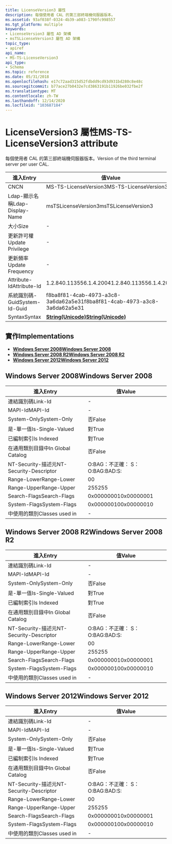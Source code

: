 ```yaml
---
title: LicenseVersion3 屬性
description: 每個使用者 CAL 的第三部終端機伺服器版本。
ms.assetid: 93af038f-0324-4b39-a083-1790fc998557
ms.tgt_platform: multiple
keywords:
- LicenseVersion3 屬性 AD 架構
- msTSLicenseVersion3 屬性 AD 架構
topic_type:
- apiref
api_name:
- MS-TS-LicenseVersion3
api_type:
- Schema
ms.topic: reference
ms.date: 05/31/2018
ms.openlocfilehash: e17c72aad315d52fdbdd9cd93d931bd280c8e48c
ms.sourcegitcommit: b77ace27b0432e7cd3863191b11926be032fbe2f
ms.translationtype: MT
ms.contentlocale: zh-TW
ms.lasthandoff: 12/14/2020
ms.locfileid: "103687184"
---
```

# <a name="ms-ts-licenseversion3-attribute"></a><span data-ttu-id="c53f3-105">LicenseVersion3 屬性</span><span class="sxs-lookup"><span data-stu-id="c53f3-105">MS-TS-LicenseVersion3 attribute</span></span>

<span data-ttu-id="c53f3-106">每個使用者 CAL 的第三部終端機伺服器版本。</span><span class="sxs-lookup"><span data-stu-id="c53f3-106">Version of the third terminal server per user CAL.</span></span>



| <span data-ttu-id="c53f3-107">進入</span><span class="sxs-lookup"><span data-stu-id="c53f3-107">Entry</span></span> | <span data-ttu-id="c53f3-108">值</span><span class="sxs-lookup"><span data-stu-id="c53f3-108">Value</span></span> |
|-------------------|---------------------------------------------|
| <span data-ttu-id="c53f3-109">CN</span><span class="sxs-lookup"><span data-stu-id="c53f3-109">CN</span></span>                | <span data-ttu-id="c53f3-110">MS-TS-LicenseVersion3</span><span class="sxs-lookup"><span data-stu-id="c53f3-110">MS-TS-LicenseVersion3</span></span>                       |
| <span data-ttu-id="c53f3-111">Ldap-顯示名稱</span><span class="sxs-lookup"><span data-stu-id="c53f3-111">Ldap-Display-Name</span></span> | <span data-ttu-id="c53f3-112">msTSLicenseVersion3</span><span class="sxs-lookup"><span data-stu-id="c53f3-112">msTSLicenseVersion3</span></span>                         |
| <span data-ttu-id="c53f3-113">大小</span><span class="sxs-lookup"><span data-stu-id="c53f3-113">Size</span></span>              | \-                                          |
| <span data-ttu-id="c53f3-114">更新許可權</span><span class="sxs-lookup"><span data-stu-id="c53f3-114">Update Privilege</span></span>  | \-                                          |
| <span data-ttu-id="c53f3-115">更新頻率</span><span class="sxs-lookup"><span data-stu-id="c53f3-115">Update Frequency</span></span>  | \-                                          |
| <span data-ttu-id="c53f3-116">Attribute-Id</span><span class="sxs-lookup"><span data-stu-id="c53f3-116">Attribute-Id</span></span>      | <span data-ttu-id="c53f3-117">1.2.840.113556.1.4.2004</span><span class="sxs-lookup"><span data-stu-id="c53f3-117">1.2.840.113556.1.4.2004</span></span>                     |
| <span data-ttu-id="c53f3-118">系統識別碼-Guid</span><span class="sxs-lookup"><span data-stu-id="c53f3-118">System-Id-Guid</span></span>    | <span data-ttu-id="c53f3-119">f8ba8f81-4cab-4973-a3c8-3a6da62a5e31</span><span class="sxs-lookup"><span data-stu-id="c53f3-119">f8ba8f81-4cab-4973-a3c8-3a6da62a5e31</span></span>        |
| <span data-ttu-id="c53f3-120">Syntax</span><span class="sxs-lookup"><span data-stu-id="c53f3-120">Syntax</span></span>            | [<span data-ttu-id="c53f3-121">**String(Unicode)**</span><span class="sxs-lookup"><span data-stu-id="c53f3-121">**String(Unicode)**</span></span>](s-string-unicode.md) |



## <a name="implementations"></a><span data-ttu-id="c53f3-122">實作</span><span class="sxs-lookup"><span data-stu-id="c53f3-122">Implementations</span></span>

-   [<span data-ttu-id="c53f3-123">**Windows Server 2008**</span><span class="sxs-lookup"><span data-stu-id="c53f3-123">**Windows Server 2008**</span></span>](#windows-server-2008)
-   [<span data-ttu-id="c53f3-124">**Windows Server 2008 R2**</span><span class="sxs-lookup"><span data-stu-id="c53f3-124">**Windows Server 2008 R2**</span></span>](#windows-server-2008-r2)
-   [<span data-ttu-id="c53f3-125">**Windows Server 2012**</span><span class="sxs-lookup"><span data-stu-id="c53f3-125">**Windows Server 2012**</span></span>](#windows-server-2012)

## <a name="windows-server-2008"></a><span data-ttu-id="c53f3-126">Windows Server 2008</span><span class="sxs-lookup"><span data-stu-id="c53f3-126">Windows Server 2008</span></span>



| <span data-ttu-id="c53f3-127">進入</span><span class="sxs-lookup"><span data-stu-id="c53f3-127">Entry</span></span> | <span data-ttu-id="c53f3-128">值</span><span class="sxs-lookup"><span data-stu-id="c53f3-128">Value</span></span> |
|------------------------|--------------|
| <span data-ttu-id="c53f3-129">連結識別碼</span><span class="sxs-lookup"><span data-stu-id="c53f3-129">Link-Id</span></span>                | \-           |
| <span data-ttu-id="c53f3-130">MAPI-Id</span><span class="sxs-lookup"><span data-stu-id="c53f3-130">MAPI-Id</span></span>                | \-           |
| <span data-ttu-id="c53f3-131">System-Only</span><span class="sxs-lookup"><span data-stu-id="c53f3-131">System-Only</span></span>            | <span data-ttu-id="c53f3-132">否</span><span class="sxs-lookup"><span data-stu-id="c53f3-132">False</span></span>        |
| <span data-ttu-id="c53f3-133">是-單一值</span><span class="sxs-lookup"><span data-stu-id="c53f3-133">Is-Single-Valued</span></span>       | <span data-ttu-id="c53f3-134">對</span><span class="sxs-lookup"><span data-stu-id="c53f3-134">True</span></span>         |
| <span data-ttu-id="c53f3-135">已編制索引</span><span class="sxs-lookup"><span data-stu-id="c53f3-135">Is Indexed</span></span>             | <span data-ttu-id="c53f3-136">對</span><span class="sxs-lookup"><span data-stu-id="c53f3-136">True</span></span>         |
| <span data-ttu-id="c53f3-137">在通用類別目錄中</span><span class="sxs-lookup"><span data-stu-id="c53f3-137">In Global Catalog</span></span>      | <span data-ttu-id="c53f3-138">否</span><span class="sxs-lookup"><span data-stu-id="c53f3-138">False</span></span>        |
| <span data-ttu-id="c53f3-139">NT-Security-描述元</span><span class="sxs-lookup"><span data-stu-id="c53f3-139">NT-Security-Descriptor</span></span> | <span data-ttu-id="c53f3-140">O:BAG：不正確： S：</span><span class="sxs-lookup"><span data-stu-id="c53f3-140">O:BAG:BAD:S:</span></span> |
| <span data-ttu-id="c53f3-141">Range-Lower</span><span class="sxs-lookup"><span data-stu-id="c53f3-141">Range-Lower</span></span>            | <span data-ttu-id="c53f3-142">0</span><span class="sxs-lookup"><span data-stu-id="c53f3-142">0</span></span>            |
| <span data-ttu-id="c53f3-143">Range-Upper</span><span class="sxs-lookup"><span data-stu-id="c53f3-143">Range-Upper</span></span>            | <span data-ttu-id="c53f3-144">255</span><span class="sxs-lookup"><span data-stu-id="c53f3-144">255</span></span>          |
| <span data-ttu-id="c53f3-145">Search-Flags</span><span class="sxs-lookup"><span data-stu-id="c53f3-145">Search-Flags</span></span>           | <span data-ttu-id="c53f3-146">0x00000001</span><span class="sxs-lookup"><span data-stu-id="c53f3-146">0x00000001</span></span>   |
| <span data-ttu-id="c53f3-147">System-Flags</span><span class="sxs-lookup"><span data-stu-id="c53f3-147">System-Flags</span></span>           | <span data-ttu-id="c53f3-148">0x00000010</span><span class="sxs-lookup"><span data-stu-id="c53f3-148">0x00000010</span></span>   |
| <span data-ttu-id="c53f3-149">中使用的類別</span><span class="sxs-lookup"><span data-stu-id="c53f3-149">Classes used in</span></span>        | \-           |



## <a name="windows-server-2008-r2"></a><span data-ttu-id="c53f3-150">Windows Server 2008 R2</span><span class="sxs-lookup"><span data-stu-id="c53f3-150">Windows Server 2008 R2</span></span>



| <span data-ttu-id="c53f3-151">進入</span><span class="sxs-lookup"><span data-stu-id="c53f3-151">Entry</span></span> | <span data-ttu-id="c53f3-152">值</span><span class="sxs-lookup"><span data-stu-id="c53f3-152">Value</span></span> |
|------------------------|--------------|
| <span data-ttu-id="c53f3-153">連結識別碼</span><span class="sxs-lookup"><span data-stu-id="c53f3-153">Link-Id</span></span>                | \-           |
| <span data-ttu-id="c53f3-154">MAPI-Id</span><span class="sxs-lookup"><span data-stu-id="c53f3-154">MAPI-Id</span></span>                | \-           |
| <span data-ttu-id="c53f3-155">System-Only</span><span class="sxs-lookup"><span data-stu-id="c53f3-155">System-Only</span></span>            | <span data-ttu-id="c53f3-156">否</span><span class="sxs-lookup"><span data-stu-id="c53f3-156">False</span></span>        |
| <span data-ttu-id="c53f3-157">是-單一值</span><span class="sxs-lookup"><span data-stu-id="c53f3-157">Is-Single-Valued</span></span>       | <span data-ttu-id="c53f3-158">對</span><span class="sxs-lookup"><span data-stu-id="c53f3-158">True</span></span>         |
| <span data-ttu-id="c53f3-159">已編制索引</span><span class="sxs-lookup"><span data-stu-id="c53f3-159">Is Indexed</span></span>             | <span data-ttu-id="c53f3-160">對</span><span class="sxs-lookup"><span data-stu-id="c53f3-160">True</span></span>         |
| <span data-ttu-id="c53f3-161">在通用類別目錄中</span><span class="sxs-lookup"><span data-stu-id="c53f3-161">In Global Catalog</span></span>      | <span data-ttu-id="c53f3-162">否</span><span class="sxs-lookup"><span data-stu-id="c53f3-162">False</span></span>        |
| <span data-ttu-id="c53f3-163">NT-Security-描述元</span><span class="sxs-lookup"><span data-stu-id="c53f3-163">NT-Security-Descriptor</span></span> | <span data-ttu-id="c53f3-164">O:BAG：不正確： S：</span><span class="sxs-lookup"><span data-stu-id="c53f3-164">O:BAG:BAD:S:</span></span> |
| <span data-ttu-id="c53f3-165">Range-Lower</span><span class="sxs-lookup"><span data-stu-id="c53f3-165">Range-Lower</span></span>            | <span data-ttu-id="c53f3-166">0</span><span class="sxs-lookup"><span data-stu-id="c53f3-166">0</span></span>            |
| <span data-ttu-id="c53f3-167">Range-Upper</span><span class="sxs-lookup"><span data-stu-id="c53f3-167">Range-Upper</span></span>            | <span data-ttu-id="c53f3-168">255</span><span class="sxs-lookup"><span data-stu-id="c53f3-168">255</span></span>          |
| <span data-ttu-id="c53f3-169">Search-Flags</span><span class="sxs-lookup"><span data-stu-id="c53f3-169">Search-Flags</span></span>           | <span data-ttu-id="c53f3-170">0x00000001</span><span class="sxs-lookup"><span data-stu-id="c53f3-170">0x00000001</span></span>   |
| <span data-ttu-id="c53f3-171">System-Flags</span><span class="sxs-lookup"><span data-stu-id="c53f3-171">System-Flags</span></span>           | <span data-ttu-id="c53f3-172">0x00000010</span><span class="sxs-lookup"><span data-stu-id="c53f3-172">0x00000010</span></span>   |
| <span data-ttu-id="c53f3-173">中使用的類別</span><span class="sxs-lookup"><span data-stu-id="c53f3-173">Classes used in</span></span>        | \-           |



## <a name="windows-server-2012"></a><span data-ttu-id="c53f3-174">Windows Server 2012</span><span class="sxs-lookup"><span data-stu-id="c53f3-174">Windows Server 2012</span></span>



| <span data-ttu-id="c53f3-175">進入</span><span class="sxs-lookup"><span data-stu-id="c53f3-175">Entry</span></span> | <span data-ttu-id="c53f3-176">值</span><span class="sxs-lookup"><span data-stu-id="c53f3-176">Value</span></span> |
|------------------------|--------------|
| <span data-ttu-id="c53f3-177">連結識別碼</span><span class="sxs-lookup"><span data-stu-id="c53f3-177">Link-Id</span></span>                | \-           |
| <span data-ttu-id="c53f3-178">MAPI-Id</span><span class="sxs-lookup"><span data-stu-id="c53f3-178">MAPI-Id</span></span>                | \-           |
| <span data-ttu-id="c53f3-179">System-Only</span><span class="sxs-lookup"><span data-stu-id="c53f3-179">System-Only</span></span>            | <span data-ttu-id="c53f3-180">否</span><span class="sxs-lookup"><span data-stu-id="c53f3-180">False</span></span>        |
| <span data-ttu-id="c53f3-181">是-單一值</span><span class="sxs-lookup"><span data-stu-id="c53f3-181">Is-Single-Valued</span></span>       | <span data-ttu-id="c53f3-182">對</span><span class="sxs-lookup"><span data-stu-id="c53f3-182">True</span></span>         |
| <span data-ttu-id="c53f3-183">已編制索引</span><span class="sxs-lookup"><span data-stu-id="c53f3-183">Is Indexed</span></span>             | <span data-ttu-id="c53f3-184">對</span><span class="sxs-lookup"><span data-stu-id="c53f3-184">True</span></span>         |
| <span data-ttu-id="c53f3-185">在通用類別目錄中</span><span class="sxs-lookup"><span data-stu-id="c53f3-185">In Global Catalog</span></span>      | <span data-ttu-id="c53f3-186">否</span><span class="sxs-lookup"><span data-stu-id="c53f3-186">False</span></span>        |
| <span data-ttu-id="c53f3-187">NT-Security-描述元</span><span class="sxs-lookup"><span data-stu-id="c53f3-187">NT-Security-Descriptor</span></span> | <span data-ttu-id="c53f3-188">O:BAG：不正確： S：</span><span class="sxs-lookup"><span data-stu-id="c53f3-188">O:BAG:BAD:S:</span></span> |
| <span data-ttu-id="c53f3-189">Range-Lower</span><span class="sxs-lookup"><span data-stu-id="c53f3-189">Range-Lower</span></span>            | <span data-ttu-id="c53f3-190">0</span><span class="sxs-lookup"><span data-stu-id="c53f3-190">0</span></span>            |
| <span data-ttu-id="c53f3-191">Range-Upper</span><span class="sxs-lookup"><span data-stu-id="c53f3-191">Range-Upper</span></span>            | <span data-ttu-id="c53f3-192">255</span><span class="sxs-lookup"><span data-stu-id="c53f3-192">255</span></span>          |
| <span data-ttu-id="c53f3-193">Search-Flags</span><span class="sxs-lookup"><span data-stu-id="c53f3-193">Search-Flags</span></span>           | <span data-ttu-id="c53f3-194">0x00000001</span><span class="sxs-lookup"><span data-stu-id="c53f3-194">0x00000001</span></span>   |
| <span data-ttu-id="c53f3-195">System-Flags</span><span class="sxs-lookup"><span data-stu-id="c53f3-195">System-Flags</span></span>           | <span data-ttu-id="c53f3-196">0x00000010</span><span class="sxs-lookup"><span data-stu-id="c53f3-196">0x00000010</span></span>   |
| <span data-ttu-id="c53f3-197">中使用的類別</span><span class="sxs-lookup"><span data-stu-id="c53f3-197">Classes used in</span></span>        | \-           |



 

 




